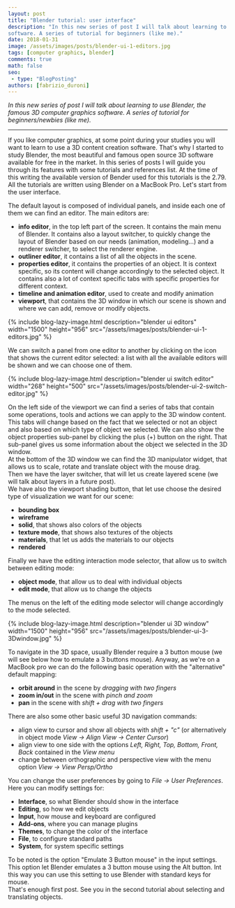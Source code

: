 ```yaml
---
layout: post
title: "Blender tutorial: user interface"
description: "In this new series of post I will talk about learning to use Blender, the famous 3D computer graphics 
software. A series of tutorial for beginners (like me)."
date: 2018-01-31
image: /assets/images/posts/blender-ui-1-editors.jpg
tags: [computer graphics, blender]
comments: true
math: false
seo:
 - type: "BlogPosting"
authors: [fabrizio_duroni] 
---
```


*In this new series of post I will talk about learning to use Blender, the famous 3D computer graphics software. A series of tutorial for beginners/newbies (like me).*

---

If you like computer graphics, at some point during your studies you will want to learn to use a 3D content creation software. That's why I started to study Blender, the most beautiful and famous open source 3D software available for free in the market. In this series of posts I will guide you through its features with some tutorials and references list. At the time of this writing the available version of Bender used for this tutorials is the 2.79. All the tutorials are written using Blender on a MacBook Pro.
Let's start from the user interface.

The default layout is composed of individual panels, and inside each one of them we can find an editor. The main editors are:

* **info editor**, in the top left part of the screen. It contains the main menu of Blender. It contains also a layout switcher, to quickly change the layout of Blender based on our needs (animation, modeling...) and a renderer switcher, to select the renderer engine.
* **outliner editor**, it contains a list of all the objects in the scene.
* **properties editor**, it contains the properties of an object. It is context specific, so its content will change accordingly to the selected object. It contains also a lot of context specific tabs with specific properties for different context.
* **timeline and animation editor**, used to create and modify animation
* **viewport**, that contains the 3D window in which our scene is shown and where we can add, remove or modify objects.

{% include blog-lazy-image.html description="blender ui editors" width="1500" height="956" src="/assets/images/posts/blender-ui-1-editors.jpg" %}

We can switch a panel from one editor to another by clicking on the icon that shows the current editor selected: a list with all the available editors will be shown and we can choose one of them.

{% include blog-lazy-image.html description="blender ui switch editor" width="268" height="500" src="/assets/images/posts/blender-ui-2-switch-editor.jpg" %}

On the left side of the viewport we can find a series of tabs that contain some operations, tools and actions we can
 apply to the 3D window content. This tabs will change based on the fact that we selected or not an object and also based on which type of object we selected. We can also show the object properties sub-panel by clicking the plus (+) button on the right. That sub-panel gives us some information about the object we selected in the 3D window.  
 At the bottom of the 3D window we can find the 3D manipulator widget, that allows us to scale, rotate and translate object with the mouse drag.  
 Then we have the layer switcher, that will let us create layered scene (we will talk about layers in a future post).  
 We have also the viewport shading button, that let use choose the desired type of visualization we want for our scene:

* **bounding box**
* **wireframe**
* **solid**, that shows also colors of the objects
* **texture mode**, that shows also textures of the objects
* **materials**, that let us adds the materials to our objects
* **rendered**

Finally we have the editing interaction mode selector, that allow us to switch between editing mode:

* **object mode**, that allow us to deal with individual objects
* **edit mode**, that allow us to change the objects

The menus on the left of the editing mode selector will change accordingly to the mode selected.

{% include blog-lazy-image.html description="blender ui 3D window" width="1500" height="956" src="/assets/images/posts/blender-ui-3-3Dwindow.jpg" %}

To navigate in the 3D space, usually Blender require a 3 button mouse (we will see below how to emulate a 3 buttons mouse). Anyway, as we're on a MacBook pro we can do the following basic operation with the "alternative" default mapping:

* **orbit around** in the scene by *dragging with two fingers*
* **zoom in/out** in the scene with *pinch and zoom*
* **pan** in the scene with *shift + drag with two fingers*

There are also some other basic useful 3D navigation commands:

* align view to cursor and show all objects with *shift + "c"* (or alternatively in object mode *View -> Align  View -> Center Cursor*)
* align view to one side with the options *Left, Right, Top, Bottom, Front, Back* contained in the *View menu*
* change between orthographic and perspective view with the menu option *View -> View Persp/Ortho*

 You can change the user preferences by going to *File -> User Preferences*. Here you can modify settings for:

* **Interface**, so what Blender should show in the interface
* **Editing**, so how we edit objects
* **Input**, how mouse and keyboard are configured 
* **Add-ons**, where you can manage plugins
* **Themes**, to change the color of the interface
* **File**, to configure standard paths
* **System**, for system specific settings

 To be noted is the option "Emulate 3 Button mouse" in the input settings. This option let Blender emulates a 3 
 button mouse using the Alt button. Int this way you can use this setting to use Blender with standard keys for mouse.  
 That's enough first post. See you in the second tutorial about selecting and translating objects.

